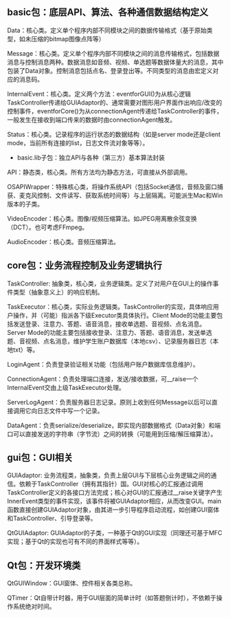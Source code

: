 ## basic包：底层API、算法、各种通信数据结构定义

Data：核心类。定义单个程序内部不同模块之间的数据传输格式（基于原始类型，如未压缩的bitmap图像点阵等）

Message：核心类。定义单个程序内部不同模块之间的消息传输格式，包括数据消息与控制消息两种。数据消息如音频、视频、单选题等数据体量大的消息，其中包装了Data对象。控制消息包括点名、登录登出等。不同类型的消息由宏定义对应的消息码。

InternalEvent：核心类。定义两个方法：eventforGUI()为从核心逻辑TaskController传递给GUIAdaptor的、通常需要对图形用户界面作出响应/改变的控制事件，eventforCore()为从connectionAgent传递给TaskController的事件，一般发生在接收到端口传来的数据时由connectionAgent触发。

Status：核心类。记录程序的运行状态的数据结构（如是server mode还是client mode，当前所有连接的list，日志文件流对象等等）。

+ basic.lib子包：独立API与各种（第三方）基本算法封装

API：静态类，核心类。所有方法均为静态方法，可直接从外部调用。

OSAPIWrapper：特殊核心类，将操作系统API（包括Socket通信，音频及窗口捕获、麦克风控制、文件读写、获取系统时间等）与上层隔离。可能派生Mac和Win版本的子类。

VideoEncoder：核心类。图像/视频压缩算法。如JPEG用离散余弦变换（DCT）。也可考虑FFmpeg。

AudioEncoder：核心类。音频压缩算法。

## core包：业务流程控制及业务逻辑执行

TaskController: 抽象类，核心类，业务逻辑类。定义了对用户在GUI上的操作事件类型（抽象意义上）的响应机制。

TaskExecutor：核心类，实际业务逻辑类。TaskController的实现，具体响应用户操作，并（可能）指派各下级Executor类具体执行。Client Mode的功能主要包括发送登录、注意力、答题、语音消息，接收单选题、音视频、点名消息。
Server Mode的功能主要包括接收登录、注意力、答题、语音消息，发送单选题、音视频、点名消息，维护学生账户数据库（本地csv）、记录服务器日志（本地txt）等。

LoginAgent：负责登录验证相关功能（包括用户账户数据库信息维护）。

ConnectionAgent：负责处理端口连接，发送/接收数据，可__raise一个InternalEvent交由上级TaskExecutor处理。

ServerLogAgent：负责服务器日志记录。原则上收到任何Message以后可以直接调用它向日志文件中写一个记录。

DataAgent：负责serialize/deserialize，即实现内部数据格式（Data对象）和端口可以直接发送的字符串（字节流）之间的转换（可能用到压缩/解压缩算法）。

## gui包：GUI相关

GUIAdaptor: 业务流程类，抽象类，负责上层GUI与下层核心业务逻辑之间的通信。依赖于TaskController（拥有其指针）国。GUI对核心的汇报通过调用TaskController定义的各接口方法完成；核心对GUI的汇报通过__raise关键字产生InnerEvent类型的事件实现，该事件将被GUIAdaptor相应，从而改变GUI。main函数直接创建GUIAdaptor对象，由其进一步引导程序启动流程，如创建GUI窗体和TaskController、引导登录等。

QtGUIAdaptor: GUIAdaptor的子类，一种基于Qt的GUI实现（同理还可基于MFC实现；基于Qt的实现也可有不同的界面样式等等）。

## Qt包：开发环境类

QtGUIWindow：GUI窗体、控件相关各类总称。

QTimer：Qt自带计时器，用于GUI层面的简单计时（如答题倒计时），不依赖于操作系统绝对时间。
